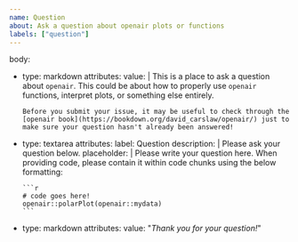 ```yaml
---
name: Question
about: Ask a question about openair plots or functions
labels: ["question"]
---
```


body:
  - type: markdown
    attributes:
      value: |
        This is a place to ask a question about `openair`. This could be about how to properly use `openair` functions, interpret plots, or something else entirely.
        
        Before you submit your issue, it may be useful to check through the [openair book](https://bookdown.org/david_carslaw/openair/) just to make sure your question hasn't already been answered!
        
  - type: textarea
    attributes:
      label: Question
      description: | 
        Please ask your question below.
      placeholder: |
        Please write your question here. When providing code, please contain it within code chunks using the below formatting:

        ```r
        # code goes here!
        openair::polarPlot(openair::mydata)
        ```

  - type: markdown
    attributes:
      value: "_Thank you for your question!_"
